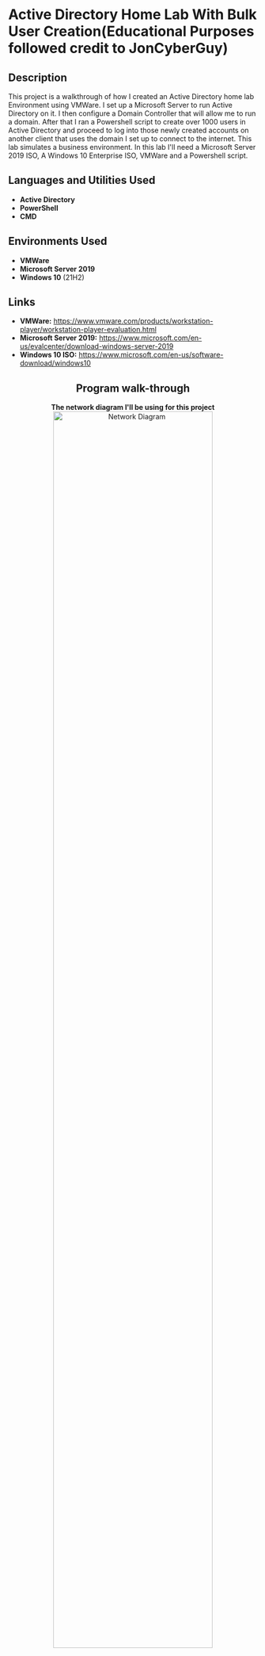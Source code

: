 <h1>Active Directory Home Lab With Bulk User Creation(Educational Purposes followed credit to JonCyberGuy)</h1>

<h2>Description</h2>
This project is a walkthrough of how I created an Active Directory home lab Environment using VMWare. I set up a Microsoft Server to run Active Directory on it. I then configure a Domain Controller that will allow me to run a domain. After that I ran a Powershell script to create over 1000 users in Active Directory and proceed to log into those newly created accounts on another client that uses the domain I set up to connect to the internet. This lab simulates a business environment. In this lab I'll need a Microsoft Server 2019 ISO, A Windows 10 Enterprise ISO, VMWare and a Powershell script.
<br />

<h2>Languages and Utilities Used</h2>

- <b>Active Directory</b> 
- <b>PowerShell</b>
- <b>CMD</b>

<h2>Environments Used </h2>

- <b>VMWare</b>
- <b>Microsoft Server 2019</b>
- <b>Windows 10</b> (21H2)

<h2>Links</h2>

- <b>VMWare:</b> https://www.vmware.com/products/workstation-player/workstation-player-evaluation.html
- <b>Microsoft Server 2019:</b> https://www.microsoft.com/en-us/evalcenter/download-windows-server-2019
- <b>Windows 10 ISO:</b> https://www.microsoft.com/en-us/software-download/windows10

<h2 align="center">Program walk-through</h2>

<p align="center">
<b>The network diagram I'll be using for this project</b> <br/>
<img src="https://i.imgur.com/IfxvoYS.png" height="80%" width="80%" alt="Network Diagram"/>
<br />
<br />
<b>For the Virtual Machine that will be hosting my Domain Controller, I need two network adapters. I need the NAT that will use my host IP address from my home router and an Internal Network Adapter so that my DC can communicate with other Virtual Machines. For the Internal Network I will be using VMnet0. Refer to the diagram at the beginning</b> <br/>
<img src="https://i.imgur.com/UHBjxOd.jpg" height="80%" width="80%" alt="Configuring the Network Adapter for the Domain Controller Virtual Machine"/>
<br />
<br />
<br/>
<img src="https://i.imgur.com/7CLcFGU.jpg" height="80%" width="80%" alt="Configuring the Network Adapter for the Domain Controller Virtual Machine"/>
<br />
<br />
<b>After downloading Windows Server 2019 on the Virtual Machine the first thing I have to do is configure the two network Adapters I have. One is the external NIC and one is the Internal NIC</b> <br/>
<img src="https://i.imgur.com/SwAH8sj.jpg" height="80%" width="80%" alt="Configuring the Network"/>
<br />
<br />
<b>Now I have to figure out which NIC is our NAT. It is Ethernet0 because its DNS is localdomain</b> <br/>
<img src="https://i.imgur.com/JE7zCDh.jpg" height="80%" width="80%" alt="Configuring the Network"/>
<br />
<br />
<img src="https://i.imgur.com/mjczWGf.jpg" height="80%" width="80%" alt="Configuring the Network"/>
<br />
<br />
<b>I rename the adapters so it is easier for me to tell which is which and it is important later on when setting up the DC and DHCP</b> <br/>
<img src="https://i.imgur.com/iiYpjCy.jpg" height="80%" width="80%" alt="Configuring the Network"/>
<br />
<br />
<b>Now I configure the Internal network adapter and assign it an IP address based on the diagram above (172.16.0.1) and I do not need to give it a default gateway because the Domain Controller is the gateway. As for the DNS server I assign it an IP based on the diagram because when we install Active Directory it will install DNS. I set it as a loopback address so it pings itself</b> <br/>
<img src="https://i.imgur.com/JIPk50Q.jpg" height="80%" width="80%" alt="Configuring the Network"/>
<br />
<br />
<b>Now that I know which network adapter is our external and internal, I go ahead and rename the PC from the long complicated name is has now to just DC (Domain Controller). This forces a restart, which is fine</b> <br/>
<img src="https://i.imgur.com/TklrxzC.jpg" height="80%" width="80%" alt="Renaming the PC"/>
<br />
<br />
<b>After booting back in I start the process of downloading Active Directory. Video cut short but it downloads successfully.</b> <br/>

https://user-images.githubusercontent.com/108043108/176958623-4276b4d1-3c6e-469c-8875-49007d003aa2.mp4

<br />
<br />
<p align="center">
<b>I installed Active Directory Domain Services, but we never actually set the server (or computer) as the domain. Now I have to actually create the domain</b> <br/>
</p>

https://user-images.githubusercontent.com/108043108/176959446-c4992d67-9bdc-4a5b-8229-e6d18850e29d.mp4

<br />
<br />
<p align="center">
<b>When the server is promoted to a domain, it forces a restart. When I log back in you can see that the domain was created successfully because my admin account now have MYDOMAIN in front of it!</b> <br/>
</p>
<img src="https://i.imgur.com/BmLk2Gc.jpg" height="80%" width="80%" alt="Renaming the PC"/>
<br />
<br />
<p align="center">
<b>Now instead of using the built in Admin account, I will create a dedicated domain Admin account </b> <br/>
</p>

https://user-images.githubusercontent.com/108043108/176960581-a0934287-267c-464e-8eee-8b85ae523910.mp4

<br />
<br />
<p align="center">
<b>I created a domain specific admin account, but it does not have admin priviledges. I have to go into Active Directory and promote this new account to Administrator. When I do that I then log out of the built in Admin account and into my newly created Domain Admin account!</b> <br/>
</p>

https://user-images.githubusercontent.com/108043108/176961105-3f8df2e0-f1e2-490b-a457-e1dd3fc2470a.mp4

<br />
<br />
<p align="center">
<b>Now I need to install and configure the RAS/NAT so that my Windows 10 client computer will be able to access the internet through the internal network via the Domain Controller</b> <br/>
</p>

https://user-images.githubusercontent.com/108043108/176961534-0afd1ae0-c421-4af7-ae76-7b2cefe43bdd.mp4

<br />
<br />
<p align="center">
<b>Now that the role is installed I need to configure the Routing and Remote Access</b> <br/>
</p>

https://user-images.githubusercontent.com/108043108/176961801-c6ed71d1-4f12-4775-82d5-853cac5260da.mp4

<br />
<br />
<p align="center">
<b>Great! Now that Remote Access is installed and configured, it is now time to Install a DHCP Server. This will allow our Windows 10 clients to be assigned an IP address and allow them to browse the internet.</b> <br/>
</p>

https://user-images.githubusercontent.com/108043108/176962485-229ae237-b9e9-4178-b857-4741d318d33e.mp4

<br />
<br />
<p align="center">
<b>Now to configure the DHCP and setup a scope. The whole purpose of DHCP is to allows computers on the network to automatically be assigned an IP address. The scope I will be creating will give assign IP addresses in a range, the range being 172.16.0.100-200 so the DHCP will effectively be able to give out 100 IP addresses. I also set the amount of time the IP addresses can be leased out to 20 days. The reason for the lease is when an IP address is assigned, it can't be used by other devices. So if I only have 100 IP addresses and 100 are used, new devices can't be assigned an IP address on the network meaning they can't connect to the internet. A lease is just an amount of time an IP address can be owned (leased) by a device before being recycled. If this was for example a Café that offers wifi and the average time a person spent inside said Café was 2 hours, it would make no sense to lease an IP address to them for 20 days. That would effectively lock up that IP address for that amount of time and no one else could use it. If this were a Café I would recommend setting the lease duration to under 4 hours and give a bigger range. Since this is only VM, the lease duration doesn't matter.</b> <br/>
</p>

https://user-images.githubusercontent.com/108043108/176962663-866da4fd-de06-4549-9b86-3925a674bb3d.mp4

<br />
<br />
<p align="center">
<b>To get my powershell script from the internet I need to be able to browse the web. I have to disable the security features on the Domain Controller. If this was an actual production environment I would never do this, security risk. Since this is only a lab environment for myself it is not an issue. I could browse the internet without doing this step but it is annoying because it will spam us warnings for every webpage we visit</b> <br/>
</p>

https://user-images.githubusercontent.com/108043108/176964588-4b7ab303-c338-4037-8142-996bde30cac3.mp4

<br />
<br />
<p align="center">
<b>Now that Active Directory is configured and my Domain Controller is configured as well, I use a Powershell script to create over 1000 user accounts</b> <br/>
</p>
<img src="https://i.imgur.com/ISI6fPb.jpg" height="80%" width="80%" alt="Using Powershell to create 1000 user accounts in bulk"/>
<br />
<br />
<p align="center">
<b>Here is a video of the script running!</b> <br/>
</p>

https://user-images.githubusercontent.com/108043108/176953922-60b62f24-fd3f-41b4-ae0c-8780afc7b708.mp4

<br />
<br />
<p align="center">
<b>The script has run successfully and the output confirmations that the user accounts has been created looks amazing. There were some duplicates that were not created, but that is easily solved by adding to the Powershell script a few lines of code that will tell it what to do in case duplicates occur. Perhaps something along the lines of "If a duplicate occurs, add a 1 to the end of the account name" for example. If you want to see the full code used, refer to the top of this repository. The script is under CREATE_USERS.ps1</b> <br/>
</p>
<img src="https://i.imgur.com/MhlDg1o.jpg" height="80%" width="80%" alt="Using Powershell to create 1000 user accounts in bulk"/>
<br />
<br />
<p align="center">
<b>It is now time to create a new Virtual Machine that will act as a user in the domain. I name this machine CLIENT1</b> <br/>
</p>
<img src="https://i.imgur.com/wvBRBWf.jpg" height="80%" width="80%" alt="Setting up new Virtual Machine"/>
<br />
<br />
<p align="center">
<b>I configure the network adapter so that it is not NAT and can't connect to the internet on my local network. The only way this Virtual Machine should be able to connect to the internet is by being assigned an IP from the DC on the Server VM. Refer to the Diagram at the beginning. I have to change the network adapter to be on the same internal network as the Domain Controller, in this case VMnet0</b>  <br/>
</p>
<img src="https://i.imgur.com/6IjDUEj.jpg" height="80%" width="80%" alt="Configuring the VM Network Adapter"/>
<br />
<br />
<p align="center">
<b>After configuring a separate virtual machine that will simulate an employee logging into the domain. Lets kill two birds with one stone by renaming the computer CLIENT1 and clicking the box to become a member of the mydomain.com domain. I am prompted to give my log in credential and I chose to use the Administrator account I set up earlier</b>  <br/>
</p>
<img src="https://i.imgur.com/ceB3tDJ.jpg" height="80%" width="80%" alt="Configuring the Client VM"/>
<br />
<br />
<p align="center">
<b>I Successfully join the domain as a member!</b>  <br/>
</p>
<img src="https://i.imgur.com/euBgIXf.jpg" height="80%" width="80%" alt="Configuring the Client VM"/>
<br />
<br />
<p align="center">
<b>I log into a user account I created from the Powershell script to test if everything is configured correctly. Instead of logging into the user account created when I made the virtual machine, I try to log into a user created account in MYDOMAIN</b>  <br/>
</p>
<img src="https://i.imgur.com/dPeaySX.gif" height="80%" width="80%" alt="Testing The Environment"/>
<br />
<br />
<p align="center">
<b>Running command promt to see if the client VM is getting the IP address properly assigned by the DC. We can see that I was properly leased an IP address by the domain controller (circled red) and when I ping the domain, it works (circled yellow)</b>  <br/>
</p>
<img src="https://i.imgur.com/QBWuCS9.jpg" height="80%" width="80%" alt="Testing The Environment"/>
<br />
<br />
<p align="center">
<b>A final test to see that the work environment and bulk users I created is working</b>  <br/>
</p>
<img src="https://i.imgur.com/j6ZRHPz.jpg" height="80%" width="80%" alt="Testing The Environment"/>
<br />
<br />
<p align="center">
<b>I head back into my server VM and check the DCHP to see how many addresses has been leased. We can see here circled in red that my CLIENT1 Virtual Machine has been leased an address. If this was a real company environment there would be hundreds, if not thousands of leased addresses in this folder depending on what the lease duration is of course! I set mine to 20 days in this environment</b>  <br/>
</p>
<img src="https://i.imgur.com/qvNKa7v.jpg" height="80%" width="80%" alt="Checking leased addresses"/>
<br />
<br />
<p align="center">
<b>Here is another way to check how many computers or devices are currently connected to the domain. We can see that my CLIENT1 computer is being properly recognized in Active Directory. Again, if this was a real environment there would probably be thousands of devices in this folder</b>  <br/>
</p>
<img src="https://i.imgur.com/A2dMovv.jpg" height="80%" width="80%" alt="Checking the computers in Active Dirctory"/>
<br />
<br />
<p align="center">
<b>Here I am scrolling through all the User accounts I created with Powershell. Over 1000 has been created!</b>  <br/>
</p>
<img src="https://i.imgur.com/POpjnf9.gif" height="80%" width="80%" alt="Checking the Users created by Powershell"/>
<br />
<br />
</p>

<!--
 ```diff
- text in red
+ text in green
! text in orange
# text in gray
@@ text in purple (and bold)@@
```
--!>
